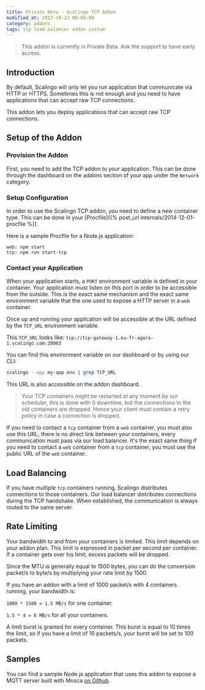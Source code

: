 ```yaml
---
title: Private Beta - Scalingo TCP Addon
modified_at: 2017-10-23 00:00:00
category: addons
tags: tcp load balancer addon custom
---
```


<blockquote class="danger">
  This addon is currently in Private Beta. Ask the support to have early access.
</blockquote>

## Introduction

By default, Scalingo will only let you run application that communicate via
HTTP or HTTPS. Sometimes this is not enough and you need to have applications
that can accept raw TCP connections.

This addon lets you deploy applications that can accept raw TCP connections.

## Setup of the Addon

### Provision the Addon

First, you need to add the TCP addon to your application. This can be done
through the dashboard on the addons section of your app under the `Network`
category.

### Setup Configuration

In order to use the Scalingo TCP addon, you need to define a new container
type. This can be done in your [Procfile]({% post_url
internals/2014-12-01-procfile %}).

Here is a sample Procfile for a Node.js application:

```
web: npm start
tcp: npm run start-tcp
```

### Contact your Application

When your application starts, a `PORT` environment variable is defined in your
container. Your application must listen on this port in order to be accessible
from the outside. This is the exact same mechanism and the exact same
environment variable that the one used to expose a HTTP server in a `web`
container.

Once up and running your application will be accessible at the URL defined by
the `TCP_URL` environment variable.

This `TCP_URL` looks like:
`tcp://tcp-gateway-1.eu-fr-agora-1.scalingo.com:20003`

You can find this environment variable on our dashboard or by using our CLI:

```bash
scalingo --app my-app env | grep TCP_URL
```

This URL is also accessible on the addon dashboard.

<blockquote class="info">
  Your TCP containers might be restarted at any moment by our scheduler, this
  is done with 0 downtime, but the connections to the old containers are
  dropped. Hence your client must contain a retry policy in case a connection
  is dropped.
</blockquote>

If you need to contact a `tcp` container from a `web` container, you must also
use this URL, there is no direct link between your containers, every
communication must pass via our load balancer. It's the exact same thing if you
need to contact a `web` container from a `tcp` container, you must use the
public URL of the `web` container.

## Load Balancing

If you have multiple `tcp` containers running, Scalingo distributes connections
to those containers. Our load balancer distributes connections during the TCP
handshake. When established, the communication is always routed to the same
server.

## Rate Limiting

Your bandwidth to and from your containers is limited. This limit depends on
your addon plan. This limit is expressed in packet per second per container. If
a container gets over his limit, excess packets will be dropped.

Since the MTU is generally equal to 1500 bytes, you can do the conversion
packet/s to byte/s by multiplying your rate limit by 1500.

If you have an addon with a limit of 1000 packet/s with 4 containers running,
your bandwidth is:

`1000 * 1500 = 1.5 MB/s` for one container.

`1.5 * 4 = 6 MB/s` for all your containers.

A limit burst is granted for every container. This burst is equal to 10 times
the limit, so if you have a limit of 10 packets/s, your burst will be set to 100
packets.

## Samples

You can find a sample Node.js application that uses this addon to expose a
MQTT server built with Mosca
[on Github](https://github.com/Scalingo/sample-node-mosca).
